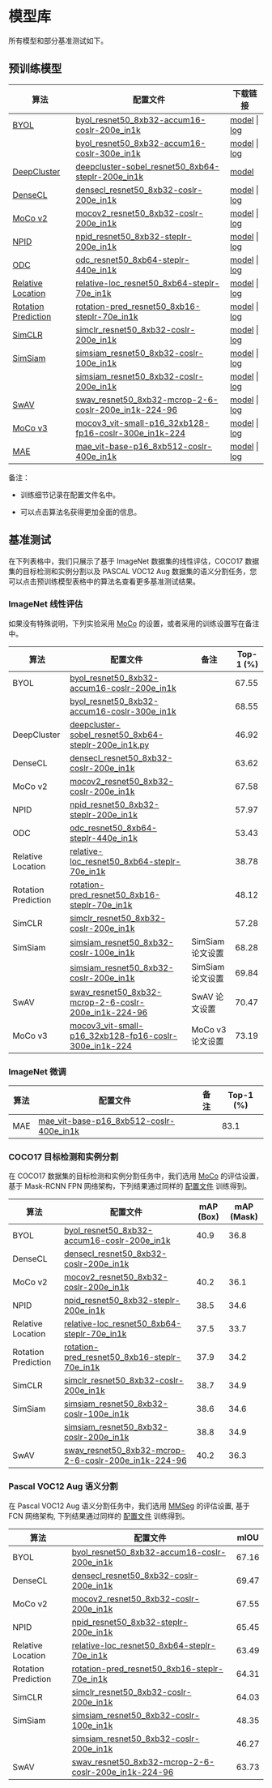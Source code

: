 # 模型库

所有模型和部分基准测试如下。

## 预训练模型

| 算法                                                                                                               | 配置文件                                                                                                                                                                                     | 下载链接                                                                                                                                                                                                                                                                      |
| ------------------------------------------------------------------------------------------------------------------ | -------------------------------------------------------------------------------------------------------------------------------------------------------------------------------------------- | ----------------------------------------------------------------------------------------------------------------------------------------------------------------------------------------------------------------------------------------------------------------------------- |
| [BYOL](https://github.com/open-mmlab/mmselfsup/blob/master/configs/selfsup/byol/README.md)                         | [byol_resnet50_8xb32-accum16-coslr-200e_in1k](https://github.com/open-mmlab/mmselfsup/blob/master/configs/selfsup/byol/byol_resnet50_8xb32-accum16-coslr-200e_in1k.py)                       | [model](https://download.openmmlab.com/mmselfsup/byol/byol_resnet50_8xb32-accum16-coslr-200e_in1k_20220225-5c8b2c2e.pth) &#124; [log](https://download.openmmlab.com/mmselfsup/byol/byol_resnet50_8xb32-accum16-coslr-200e_in1k_20220214_115709.log.json)                     |
|                                                                                                                    | [byol_resnet50_8xb32-accum16-coslr-300e_in1k](https://github.com/open-mmlab/mmselfsup/blob/master/configs/selfsup/byol/byol_resnet50_8xb32-accum16-coslr-300e_in1k.py)                       | [model](https://download.openmmlab.com/mmselfsup/byol/byol_resnet50_8xb32-accum16-coslr-300e_in1k_20220225-a0daa54a.pth) &#124; [log](https://download.openmmlab.com/mmselfsup/byol/byol_resnet50_8xb32-accum16-coslr-300e_in1k_20220210_095852.log.json)                     |
| [DeepCluster](https://github.com/open-mmlab/mmselfsup/blob/master/configs/selfsup/deepcluster/README.md)           | [deepcluster-sobel_resnet50_8xb64-steplr-200e_in1k](https://github.com/open-mmlab/mmselfsup/blob/master/configs/selfsup/deepcluster/deepcluster-sobel_resnet50_8xb64-steplr-200e_in1k.py)    | [model](https://download.openmmlab.com/mmselfsup/deepcluster/deepcluster-sobel_resnet50_8xb64-steplr-200e_in1k-bb8681e2.pth)                                                                                                                                                  |
| [DenseCL](https://github.com/open-mmlab/mmselfsup/blob/master/configs/selfsup/densecl/README.md)                   | [densecl_resnet50_8xb32-coslr-200e_in1k](https://github.com/open-mmlab/mmselfsup/blob/master/configs/selfsup/densecl/densecl_resnet50_8xb32-coslr-200e_in1k.py)                              | [model](https://download.openmmlab.com/mmselfsup/densecl/densecl_resnet50_8xb32-coslr-200e_in1k_20220225-8c7808fe.pth) &#124; [log](https://download.openmmlab.com/mmselfsup/densecl/densecl_resnet50_8xb32-coslr-200e_in1k_20220215_041207.log.json)                         |
| [MoCo v2](https://github.com/open-mmlab/mmselfsup/blob/master/configs/selfsup/mocov2/README.md)                    | [mocov2_resnet50_8xb32-coslr-200e_in1k](https://github.com/open-mmlab/mmselfsup/blob/master/configs/selfsup/mocov2/mocov2_resnet50_8xb32-coslr-200e_in1k.py)                                 | [model](https://download.openmmlab.com/mmselfsup/moco/mocov2_resnet50_8xb32-coslr-200e_in1k_20220225-89e03af4.pth) &#124; [log](https://download.openmmlab.com/mmselfsup/moco/mocov2_resnet50_8xb32-coslr-200e_in1k_20220210_110905.log.json)                                 |
| [NPID](https://github.com/open-mmlab/mmselfsup/blob/master/configs/selfsup/npid/README.md)                         | [npid_resnet50_8xb32-steplr-200e_in1k](https://github.com/open-mmlab/mmselfsup/blob/master/configs/selfsup/npid/npid_resnet50_8xb32-steplr-200e_in1k.py)                                     | [model](https://download.openmmlab.com/mmselfsup/npid/npid_resnet50_8xb32-steplr-200e_in1k_20220225-5fbbda2a.pth) &#124; [log](https://download.openmmlab.com/mmselfsup/npid/npid_resnet50_8xb32-steplr-200e_in1k_20220215_185513.log.json)                                   |
| [ODC](https://github.com/open-mmlab/mmselfsup/blob/master/configs/selfsup/odc/README.md)                           | [odc_resnet50_8xb64-steplr-440e_in1k](https://github.com/open-mmlab/mmselfsup/blob/master/configs/selfsup/odc/odc_resnet50_8xb64-steplr-440e_in1k.py)                                        | [model](https://download.openmmlab.com/mmselfsup/odc/odc_resnet50_8xb64-steplr-440e_in1k_20220225-a755d9c0.pth)   &#124; [log](https://download.openmmlab.com/mmselfsup/odc/odc_resnet50_8xb64-steplr-440e_in1k_20220215_235245.log.json)                                     |
| [Relative Location](https://github.com/open-mmlab/mmselfsup/blob/master/configs/selfsup/relative_loc/README.md)    | [relative-loc_resnet50_8xb64-steplr-70e_in1k](https://github.com/open-mmlab/mmselfsup/blob/master/configs/selfsup/relative_loc/relative-loc_resnet50_8xb64-steplr-70e_in1k.py)               | [model](https://download.openmmlab.com/mmselfsup/relative_loc/relative-loc_resnet50_8xb64-steplr-70e_in1k_20220225-84784688.pth) &#124; [log](https://download.openmmlab.com/mmselfsup/relative_loc/relative-loc_resnet50_8xb64-steplr-70e_in1k_20220211_124808.log.json)     |
| [Rotation Prediction](https://github.com/open-mmlab/mmselfsup/blob/master/configs/selfsup/rotation_pred/README.md) | [rotation-pred_resnet50_8xb16-steplr-70e_in1k](https://github.com/open-mmlab/mmselfsup/blob/master/configs/selfsup/rotation_pred/rotation-pred_resnet50_8xb16-steplr-70e_in1k.py)            | [model](https://download.openmmlab.com/mmselfsup/rotation_pred/rotation-pred_resnet50_8xb16-steplr-70e_in1k_20220225-5b9f06a0.pth) &#124; [log](https://download.openmmlab.com/mmselfsup/rotation_pred/rotation-pred_resnet50_8xb16-steplr-70e_in1k_20220215_185303.log.json) |
| [SimCLR](https://github.com/open-mmlab/mmselfsup/blob/master/configs/selfsup/simclr/README.md)                     | [simclr_resnet50_8xb32-coslr-200e_in1k](https://github.com/open-mmlab/mmselfsup/blob/master/configs/selfsup/simclr/simclr_resnet50_8xb32-coslr-200e_in1k.py)                                 | [model](simclr_resnet50_8xb32-coslr-200e_in1k_20220225-97d2abef.pth)        &#124; [log](https://download.openmmlab.com/mmselfsup/simclr/simclr_resnet50_8xb64-coslr-200e_in1k_20220210_191629.log.json)                                                                      |
| [SimSiam](https://github.com/open-mmlab/mmselfsup/blob/master/configs/selfsup/simsiam/README.md)                   | [simsiam_resnet50_8xb32-coslr-100e_in1k](https://github.com/open-mmlab/mmselfsup/blob/master/configs/selfsup/simsiam/simsiam_resnet50_8xb32-coslr-100e_in1k.py)                              | [model](https://download.openmmlab.com/mmselfsup/simsiam/simsiam_resnet50_8xb32-coslr-100e_in1k_20220225-68a88ad8.pth) &#124; [log](https://download.openmmlab.com/mmselfsup/simsiam/simsiam_resnet50_8xb32-coslr-100e_in1k_20220210_195405.log.json)                         |
|                                                                                                                    | [simsiam_resnet50_8xb32-coslr-200e_in1k](https://github.com/open-mmlab/mmselfsup/blob/master/configs/selfsup/simsiam/simsiam_resnet50_8xb32-coslr-200e_in1k.py)                              | [model](https://download.openmmlab.com/mmselfsup/simsiam/simsiam_resnet50_8xb32-coslr-200e_in1k_20220225-2f488143.pth) &#124; [log](https://download.openmmlab.com/mmselfsup/simsiam/simsiam_resnet50_8xb32-coslr-200e_in1k_20220210_195402.log.json)                         |
| [SwAV](https://github.com/open-mmlab/mmselfsup/blob/master/configs/selfsup/swav/README.md)                         | [swav_resnet50_8xb32-mcrop-2-6-coslr-200e_in1k-224-96](https://github.com/open-mmlab/mmselfsup/blob/master/configs/selfsup/swav/swav_resnet50_8xb32-mcrop-2-6-coslr-200e_in1k-224-96.py)     | [model](https://download.openmmlab.com/mmselfsup/swav/swav_resnet50_8xb32-mcrop-2-6-coslr-200e_in1k-224-96_20220225-0497dd5d.pth) &#124; [log](https://download.openmmlab.com/mmselfsup/swav/swav_resnet50_8xb32-mcrop-2-6-coslr-200e_in1k-224-96_20220211_061131.log.json)   |
| [MoCo v3](https://github.com/open-mmlab/mmselfsup/blob/master/configs/selfsup/mocov3/README.md)                    | [mocov3_vit-small-p16_32xb128-fp16-coslr-300e_in1k-224](https://github.com/open-mmlab/mmselfsup/blob/master/configs/selfsup/mocov3/mocov3_vit-small-p16_32xb128-fp16-coslr-300e_in1k-224.py) | [model](https://download.openmmlab.com/mmselfsup/moco/mocov3_vit-small-p16_32xb128-fp16-coslr-300e_in1k-224_20220225-e31238dd.pth) &#124; [log](https://download.openmmlab.com/mmselfsup/moco/mocov3_vit-small-p16_32xb128-fp16-coslr-300e_in1k-224_20220222_160222.log.json) |
| [MAE](https://github.com/open-mmlab/mmselfsup/blob/master/configs/selfsup/mae/README.md)                           | [mae_vit-base-p16_8xb512-coslr-400e_in1k](https://github.com/open-mmlab/mmselfsup/blob/master/configs/selfsup/mae/mae_vit-base-p16_8xb512-coslr-400e_in1k.py)                                | [model](https://download.openmmlab.com/mmselfsup/mae/mae_vit-base-p16_8xb512-coslr-400e_in1k-224_20220223-85be947b.pth) &#124; [log](https://download.openmmlab.com/mmselfsup/mae/mae_vit-base-p16_8xb512-coslr-300e_in1k-224_20220210_140925.log.json)                       |

备注：

- 训练细节记录在配置文件名中。

- 可以点击算法名获得更加全面的信息。

## 基准测试

在下列表格中，我们只展示了基于 ImageNet 数据集的线性评估，COCO17 数据集的目标检测和实例分割以及 PASCAL VOC12 Aug 数据集的语义分割任务，您可以点击预训练模型表格中的算法名查看更多基准测试结果。

### ImageNet 线性评估

如果没有特殊说明，下列实验采用 [MoCo](http://openaccess.thecvf.com/content_CVPR_2020/papers/He_Momentum_Contrast_for_Unsupervised_Visual_Representation_Learning_CVPR_2020_paper.pdf) 的设置，或者采用的训练设置写在备注中。

| 算法                | 配置文件                                                                                                                                                                                     | 备注             | Top-1 (%) |
| ------------------- | -------------------------------------------------------------------------------------------------------------------------------------------------------------------------------------------- | ---------------- | --------- |
| BYOL                | [byol_resnet50_8xb32-accum16-coslr-200e_in1k](https://github.com/open-mmlab/mmselfsup/blob/master/configs/selfsup/byol/byol_resnet50_8xb32-accum16-coslr-200e_in1k.py)                       |                  | 67.55     |
|                     | [byol_resnet50_8xb32-accum16-coslr-300e_in1k](https://github.com/open-mmlab/mmselfsup/blob/master/configs/selfsup/byol/byol_resnet50_8xb32-accum16-coslr-300e_in1k.py)                       |                  | 68.55     |
| DeepCluster         | [deepcluster-sobel_resnet50_8xb64-steplr-200e_in1k.py](https://github.com/open-mmlab/mmselfsup/blob/master/configs/selfsup/deepcluster/deepcluster-sobel_resnet50_8xb64-steplr-200e_in1k.py) |                  | 46.92     |
| DenseCL             | [densecl_resnet50_8xb32-coslr-200e_in1k](https://github.com/open-mmlab/mmselfsup/blob/master/configs/selfsup/densecl/densecl_resnet50_8xb32-coslr-200e_in1k.py)                              |                  | 63.62     |
| MoCo v2             | [mocov2_resnet50_8xb32-coslr-200e_in1k](https://github.com/open-mmlab/mmselfsup/blob/master/configs/selfsup/mocov2/mocov2_resnet50_8xb32-coslr-200e_in1k.py)                                 |                  | 67.58     |
| NPID                | [npid_resnet50_8xb32-steplr-200e_in1k](https://github.com/open-mmlab/mmselfsup/blob/master/configs/selfsup/npid/npid_resnet50_8xb32-steplr-200e_in1k.py)                                     |                  | 57.97     |
| ODC                 | [odc_resnet50_8xb64-steplr-440e_in1k](https://github.com/open-mmlab/mmselfsup/blob/master/configs/selfsup/odc/odc_resnet50_8xb64-steplr-440e_in1k.py)                                        |                  | 53.43     |
| Relative Location   | [relative-loc_resnet50_8xb64-steplr-70e_in1k](https://github.com/open-mmlab/mmselfsup/blob/master/configs/selfsup/relative_loc/relative-loc_resnet50_8xb64-steplr-70e_in1k.py)               |                  | 38.78     |
| Rotation Prediction | [rotation-pred_resnet50_8xb16-steplr-70e_in1k](https://github.com/open-mmlab/mmselfsup/blob/master/configs/selfsup/rotation_pred/rotation-pred_resnet50_8xb16-steplr-70e_in1k.py)            |                  | 48.12     |
| SimCLR              | [simclr_resnet50_8xb32-coslr-200e_in1k](https://github.com/open-mmlab/mmselfsup/blob/master/configs/selfsup/simclr/simclr_resnet50_8xb32-coslr-200e_in1k.py)                                 |                  | 57.28     |
| SimSiam             | [simsiam_resnet50_8xb32-coslr-100e_in1k](https://github.com/open-mmlab/mmselfsup/blob/master/configs/selfsup/simsiam/simsiam_resnet50_8xb32-coslr-100e_in1k.py)                              | SimSiam 论文设置 | 68.28     |
|                     | [simsiam_resnet50_8xb32-coslr-200e_in1k](https://github.com/open-mmlab/mmselfsup/blob/master/configs/selfsup/simsiam/simsiam_resnet50_8xb32-coslr-200e_in1k.py)                              | SimSiam 论文设置 | 69.84     |
| SwAV                | [swav_resnet50_8xb32-mcrop-2-6-coslr-200e_in1k-224-96](https://github.com/open-mmlab/mmselfsup/blob/master/configs/selfsup/swav/swav_resnet50_8xb32-mcrop-2-6-coslr-200e_in1k-224-96.py)     | SwAV 论文设置    | 70.47     |
| MoCo v3             | [mocov3_vit-small-p16_32xb128-fp16-coslr-300e_in1k-224](https://github.com/open-mmlab/mmselfsup/blob/master/configs/selfsup/mocov3/mocov3_vit-small-p16_32xb128-fp16-coslr-300e_in1k-224.py) | MoCo v3 论文设置 | 73.19     |

### ImageNet 微调
| 算法 | 配置文件                                                                                                                                                      | 备注 | Top-1 (%) |
| ---- | ------------------------------------------------------------------------------------------------------------------------------------------------------------- | ---- | --------- |
| MAE  | [mae_vit-base-p16_8xb512-coslr-400e_in1k](https://github.com/open-mmlab/mmselfsup/blob/master/configs/selfsup/mae/mae_vit-base-p16_8xb512-coslr-400e_in1k.py) |      | 83.1      |

### COCO17 目标检测和实例分割

在 COCO17 数据集的目标检测和实例分割任务中，我们选用 [MoCo](http://openaccess.thecvf.com/content_CVPR_2020/papers/He_Momentum_Contrast_for_Unsupervised_Visual_Representation_Learning_CVPR_2020_paper.pdf) 的评估设置，基于 Mask-RCNN FPN 网络架构，下列结果通过同样的 [配置文件](https://github.com/open-mmlab/mmselfsup/blob/master/configs/benchmarks/mmdetection/coco/mask_rcnn_r50_fpn_mstrain_1x_coco.py) 训练得到。

| 算法                | 配置文件                                                                                                                                                                                 | mAP (Box) | mAP (Mask) |
| ------------------- | ---------------------------------------------------------------------------------------------------------------------------------------------------------------------------------------- | --------- | ---------- |
| BYOL                | [byol_resnet50_8xb32-accum16-coslr-200e_in1k](https://github.com/open-mmlab/mmselfsup/blob/master/configs/selfsup/byol/byol_resnet50_8xb32-accum16-coslr-200e_in1k.py)                   | 40.9      | 36.8       |
| DenseCL             | [densecl_resnet50_8xb32-coslr-200e_in1k](https://github.com/open-mmlab/mmselfsup/blob/master/configs/selfsup/densecl/densecl_resnet50_8xb32-coslr-200e_in1k.py)                          |           |            |
| MoCo v2             | [mocov2_resnet50_8xb32-coslr-200e_in1k](https://github.com/open-mmlab/mmselfsup/blob/master/configs/selfsup/mocov2/mocov2_resnet50_8xb32-coslr-200e_in1k.py)                             | 40.2      | 36.1       |
| NPID                | [npid_resnet50_8xb32-steplr-200e_in1k](https://github.com/open-mmlab/mmselfsup/blob/master/configs/selfsup/npid/npid_resnet50_8xb32-steplr-200e_in1k.py)                                 | 38.5      | 34.6       |
| Relative Location   | [relative-loc_resnet50_8xb64-steplr-70e_in1k](https://github.com/open-mmlab/mmselfsup/blob/master/configs/selfsup/relative_loc/relative-loc_resnet50_8xb64-steplr-70e_in1k.py)           | 37.5      | 33.7       |
| Rotation Prediction | [rotation-pred_resnet50_8xb16-steplr-70e_in1k](https://github.com/open-mmlab/mmselfsup/blob/master/configs/selfsup/rotation_pred/rotation-pred_resnet50_8xb16-steplr-70e_in1k.py)        | 37.9      | 34.2       |
| SimCLR              | [simclr_resnet50_8xb32-coslr-200e_in1k](https://github.com/open-mmlab/mmselfsup/blob/master/configs/selfsup/simclr/simclr_resnet50_8xb32-coslr-200e_in1k.py)                             | 38.7      | 34.9       |
| SimSiam             | [simsiam_resnet50_8xb32-coslr-100e_in1k](https://github.com/open-mmlab/mmselfsup/blob/master/configs/selfsup/simsiam/simsiam_resnet50_8xb32-coslr-100e_in1k.py)                          | 38.6      | 34.6       |
|                     | [simsiam_resnet50_8xb32-coslr-200e_in1k](https://github.com/open-mmlab/mmselfsup/blob/master/configs/selfsup/simsiam/simsiam_resnet50_8xb32-coslr-200e_in1k.py)                          | 38.8      | 34.9       |
| SwAV                | [swav_resnet50_8xb32-mcrop-2-6-coslr-200e_in1k-224-96](https://github.com/open-mmlab/mmselfsup/blob/master/configs/selfsup/swav/swav_resnet50_8xb32-mcrop-2-6-coslr-200e_in1k-224-96.py) | 40.2      | 36.3       |

### Pascal VOC12 Aug 语义分割

在 Pascal VOC12 Aug 语义分割任务中，我们选用 [MMSeg](https://github.com/open-mmlab/mmsegmentation) 的评估设置, 基于 FCN 网络架构, 下列结果通过同样的 [配置文件](https://github.com/open-mmlab/mmselfsup/blob/master/configs/benchmarks/mmsegmentation/voc12aug/fcn_r50-d8_512x512_20k_voc12aug.py) 训练得到。

| 算法                | 配置文件                                                                                                                                                                                 | mIOU  |
| ------------------- | ---------------------------------------------------------------------------------------------------------------------------------------------------------------------------------------- | ----- |
| BYOL                | [byol_resnet50_8xb32-accum16-coslr-200e_in1k](https://github.com/open-mmlab/mmselfsup/blob/master/configs/selfsup/byol/byol_resnet50_8xb32-accum16-coslr-200e_in1k.py)                   | 67.16 |
| DenseCL             | [densecl_resnet50_8xb32-coslr-200e_in1k](https://github.com/open-mmlab/mmselfsup/blob/master/configs/selfsup/densecl/densecl_resnet50_8xb32-coslr-200e_in1k.py)                          | 69.47 |
| MoCo v2             | [mocov2_resnet50_8xb32-coslr-200e_in1k](https://github.com/open-mmlab/mmselfsup/blob/master/configs/selfsup/mocov2/mocov2_resnet50_8xb32-coslr-200e_in1k.py)                             | 67.55 |
| NPID                | [npid_resnet50_8xb32-steplr-200e_in1k](https://github.com/open-mmlab/mmselfsup/blob/master/configs/selfsup/npid/npid_resnet50_8xb32-steplr-200e_in1k.py)                                 | 65.45 |
| Relative Location   | [relative-loc_resnet50_8xb64-steplr-70e_in1k](https://github.com/open-mmlab/mmselfsup/blob/master/configs/selfsup/relative_loc/relative-loc_resnet50_8xb64-steplr-70e_in1k.py)           | 63.49 |
| Rotation Prediction | [rotation-pred_resnet50_8xb16-steplr-70e_in1k](https://github.com/open-mmlab/mmselfsup/blob/master/configs/selfsup/rotation_pred/rotation-pred_resnet50_8xb16-steplr-70e_in1k.py)        | 64.31 |
| SimCLR              | [simclr_resnet50_8xb32-coslr-200e_in1k](https://github.com/open-mmlab/mmselfsup/blob/master/configs/selfsup/simclr/simclr_resnet50_8xb32-coslr-200e_in1k.py)                             | 64.03 |
| SimSiam             | [simsiam_resnet50_8xb32-coslr-100e_in1k](https://github.com/open-mmlab/mmselfsup/blob/master/configs/selfsup/simsiam/simsiam_resnet50_8xb32-coslr-100e_in1k.py)                          | 48.35 |
|                     | [simsiam_resnet50_8xb32-coslr-200e_in1k](https://github.com/open-mmlab/mmselfsup/blob/master/configs/selfsup/simsiam/simsiam_resnet50_8xb32-coslr-200e_in1k.py)                          | 46.27 |
| SwAV                | [swav_resnet50_8xb32-mcrop-2-6-coslr-200e_in1k-224-96](https://github.com/open-mmlab/mmselfsup/blob/master/configs/selfsup/swav/swav_resnet50_8xb32-mcrop-2-6-coslr-200e_in1k-224-96.py) | 63.73 |
